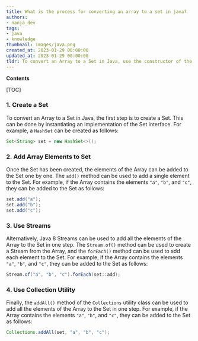 ```yaml
---
title: What is the process for converting an array to a set in java?
authors:
- nanja_dev
tags:
- java
- knowledge
thumbnail: images/java.png
created_at: 2023-01-29 00:00:00
updated_at: 2023-01-29 00:00:00
tldr: To convert an Array to a Set in Java, use the constructor of the Set class that takes an Array as an argument.
---
```


**Contents**

[TOC]

### 1. Create a Set

To convert an Array to a Set in Java, the first step is to create a Set. This can be done by instantiating an implementation of the Set interface. For example, a `HashSet` can be created as follows:

```java
Set<String> set = new HashSet<>();
```

### 2. Add Array Elements to Set

Once the Set has been created, the elements of the Array can be added to the Set one by one. The `add()` method can be used to add a single element to the Set. For example, if the Array contains the elements `"a"`, `"b"`, and `"c"`, they can be added to the Set as follows:

```java
set.add("a");
set.add("b");
set.add("c");
```

### 3. Use Streams

Alternatively, Java 8 Streams can be used to add all the elements of the Array to the Set in one step. The `Stream.of()` method can be used to create a Stream from the Array, and the `forEach()` method can be used to add each element to the Set. For example, if the Array contains the elements `"a"`, `"b"`, and `"c"`, they can be added to the Set as follows:

```java
Stream.of("a", "b", "c").forEach(set::add);
```

### 4. Use Collection Utility

Finally, the `addAll()` method of the `Collections` utility class can be used to add all the elements of the Array to the Set in one step. For example, if the Array contains the elements `"a"`, `"b"`, and `"c"`, they can be added to the Set as follows:

```java
Collections.addAll(set, "a", "b", "c");
```
